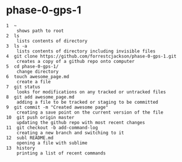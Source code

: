# phase-0-gps-1

    1  ~
    	shows path to root
    2  ls
    	lists contents of directory
    3  ls -a
    	lists contents of directory including invisible files
    4  git clone https://github.com/forrestcjackson/phase-0-gps-1.git
    	creates a copy of a github repo onto computer
    5  cd phase-0-gps-1/
    	change directory
    6  touch awesome_page.md
    	create a file
    7  git status
    	looks for modifications on any tracked or untracked files
    8  git add awesome_page.md
    	adding a file to be tracked or staging to be committed
    9  git commit -m "Created awesome page"
   		creating a save point on the current version of the file
    10  git push origin master
   		updating the github repo with most recent changes
    11  git checkout -b add-command-log
   		creating a new branch and switching to it
    12  subl README.md
   		opening a file with sublime
    13  history
   		printing a list of recent commands
